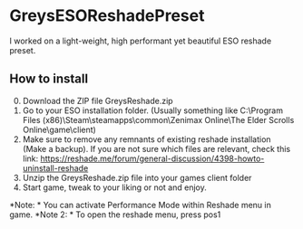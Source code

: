 # GreysESOReshadePreset
I worked on a light-weight, high performant yet beautiful ESO reshade preset.

## How to install
0. Download the ZIP file GreysReshade.zip
1. Go to your ESO installation folder. (Usually something like C:\Program Files (x86)\Steam\steamapps\common\Zenimax Online\The Elder Scrolls Online\game\client)
2. Make sure to remove any remnants of existing reshade installation (Make a backup). If you are not sure which files are relevant, check this link: https://reshade.me/forum/general-discussion/4398-howto-uninstall-reshade
3. Unzip the GreysReshade.zip file into your games client folder
4. Start game, tweak to your liking or not and enjoy.

*Note: * You can activate Performance Mode within Reshade menu in game.
*Note 2: * To open the reshade menu, press pos1
